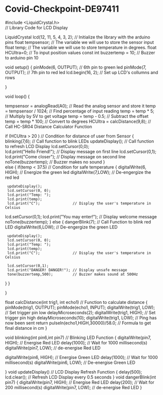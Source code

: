 # Covid-Checkpoint-DE97411
#include <LiquidCrystal.h>             
                                       // Library Code for LCD Display

LiquidCrystal lcd(12, 11, 5, 4, 3, 2); // Initialize the library with the arduino pins
float tempsensor;                      // The variable we will use to store the sensor input
float temp;                            // The variable we will use to store temperature in degrees.
float HCUltra=0;                       // To input position values
const int buzzertemp = 10;             // Buzzer to arduino pin 10
 

void setup() 
{
  pinMode(6, OUTPUT); // 6th pin to green led
  pinMode(7, OUTPUT); // 7th pin to red led
  lcd.begin(16, 2);   // Set up LCD's collumns and rows
  
}

void loop() 
{
  
  tempsensor = analogRead(A0);     // Read the analog sensor and store it
  temp = tempsensor / 1024;        // Find percentage of input reading
  temp = temp * 5;                 // Multiply by 5V to get voltage
  temp = temp - 0.5;               // Subtract the offset 
  temp = temp * 100;               // Convert to degrees
  HCUltra   = calcDistance(9,8);   // Call HC-SR04 Distance Calculator Function
  
  if (HCUltra > 20 )             // Condition for distance of user from Sensor
  {
    blinking(7,6);               // Call function to blink LEDs
    updateDisplay();             // Call function to refresh LCD Display
    lcd.setCursor(0,0);          
    lcd.print("Hello Friend!");  // Display message on first line
    lcd.setCursor(0,1);
    lcd.print("Come closer");    // Display message on second line
    noTone(buzzertemp);          // Buzzer makes no sound
  }  
  else
  {
     if(temp < 37.5)               // Condition for safe temperature
   {
     digitalWrite(6, HIGH);        // Energize the green led
     digitalWrite(7,LOW);          // De-engergize the red led
    
     updateDisplay();
     lcd.setCursor(0, 0);
     lcd.print("Temp: ");
     lcd.print(temp);
     lcd.print("C");               // Display the user's temperature in Celsius
    
lcd.setCursor(0,1);
     lcd.print("You may enter!");  // Display welcome message
     noTone(buzzertemp);
   } 
     else 
   {
     dangerBlink(7);               // Call Function to blink red LED
     digitalWrite(6,LOW);          // De-engergize the green LED
    
     updateDisplay();
     lcd.setCursor(0, 0);
     lcd.print("Temp: ");
     lcd.print(temp);
     lcd.print("C");               // Display the user's temperature in Celsius
    
     lcd.setCursor(0,1);
     lcd.print("DANGER! DANGER!"); // Display unsafe message
     tone(buzzertemp,500);         // Buzzer makes sound at 500Hz
   }
  }
  
}

float calcDistance(int trig1, int echo1)   // Function to calculate distance
{
  pinMode(trig1, OUTPUT);
  pinMode(echo1, INPUT);
  digitalWrite(trig1, LOW);                // Set trigger pin low
  delayMicroseconds(2);
  digitalWrite(trig1, HIGH);               // Set trigger pin high
  delayMicroseconds(10);
  digitalWrite(trig1, LOW);                // Ping has now been sent
  return pulseIn(echo1,HIGH,30000)/58.0;   // Formula to get final distance in cm
}

void blinking(int pin6,int pin7) // Blinking LED Function
{
  digitalWrite(pin7, HIGH);      // Energise Red LED
  delay(1000);                   // Wait for 1000 millisecond(s)
  digitalWrite(pin7, LOW);       // de-energise Red LED
  
  digitalWrite(pin6, HIGH);      // Energise Green LED
  delay(1000);                   // Wait for 1000 millisecond(s)
  digitalWrite(pin6, LOW);       // De-energise Green LED
  
}
void updateDisplay() // LCD Display Refresh Function
{
   delay(500);
   lcd.clear();      // Refresh LCD Display every 0.5 seconds
}
void dangerBlink(int pin7)
{
  digitalWrite(pin7, HIGH);      // Energise Red LED
  delay(200);                    // Wait for 200 millisecond(s)
  digitalWrite(pin7, LOW);       // de-energise Red LED
}  
